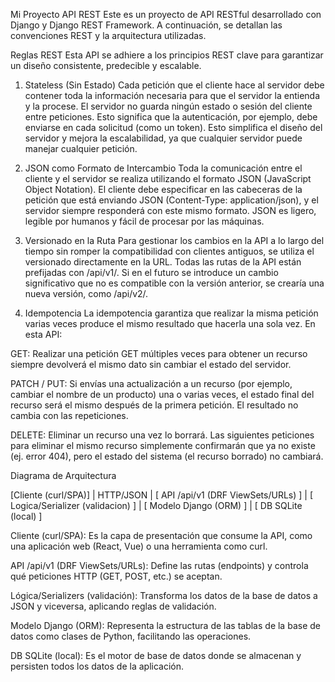 Mi Proyecto API REST
Este es un proyecto de API RESTful desarrollado con Django y Django REST Framework. A continuación, se detallan las convenciones REST y la arquitectura utilizadas.

Reglas REST
Esta API se adhiere a los principios REST clave para garantizar un diseño consistente, predecible y escalable.

1. Stateless (Sin Estado)
Cada petición que el cliente hace al servidor debe contener toda la información necesaria para que el servidor la entienda y la procese. El servidor no guarda ningún estado o sesión del cliente entre peticiones. Esto significa que la autenticación, por ejemplo, debe enviarse en cada solicitud (como un token). Esto simplifica el diseño del servidor y mejora la escalabilidad, ya que cualquier servidor puede manejar cualquier petición.

2. JSON como Formato de Intercambio
Toda la comunicación entre el cliente y el servidor se realiza utilizando el formato JSON (JavaScript Object Notation). El cliente debe especificar en las cabeceras de la petición que está enviando JSON (Content-Type: application/json), y el servidor siempre responderá con este mismo formato. JSON es ligero, legible por humanos y fácil de procesar por las máquinas.

3. Versionado en la Ruta
Para gestionar los cambios en la API a lo largo del tiempo sin romper la compatibilidad con clientes antiguos, se utiliza el versionado directamente en la URL. Todas las rutas de la API están prefijadas con /api/v1/. Si en el futuro se introduce un cambio significativo que no es compatible con la versión anterior, se crearía una nueva versión, como /api/v2/.

4. Idempotencia
La idempotencia garantiza que realizar la misma petición varias veces produce el mismo resultado que hacerla una sola vez. En esta API:

GET: Realizar una petición GET múltiples veces para obtener un recurso siempre devolverá el mismo dato sin cambiar el estado del servidor.

PATCH / PUT: Si envías una actualización a un recurso (por ejemplo, cambiar el nombre de un producto) una o varias veces, el estado final del recurso será el mismo después de la primera petición. El resultado no cambia con las repeticiones.

DELETE: Eliminar un recurso una vez lo borrará. Las siguientes peticiones para eliminar el mismo recurso simplemente confirmarán que ya no existe (ej. error 404), pero el estado del sistema (el recurso borrado) no cambiará.

Diagrama de Arquitectura

[Cliente (curl/SPA)]
        |
      HTTP/JSON
        |
[ API /api/v1 (DRF ViewSets/URLs) ]
        |
[ Logica/Serializer (validacion) ]
        |
[ Modelo Django (ORM) ]
        |
[ DB SQLite (local) ]


Cliente (curl/SPA): Es la capa de presentación que consume la API, como una aplicación web (React, Vue) o una herramienta como curl.

API /api/v1 (DRF ViewSets/URLs): Define las rutas (endpoints) y controla qué peticiones HTTP (GET, POST, etc.) se aceptan.

Lógica/Serializers (validación): Transforma los datos de la base de datos a JSON y viceversa, aplicando reglas de validación.

Modelo Django (ORM): Representa la estructura de las tablas de la base de datos como clases de Python, facilitando las operaciones.

DB SQLite (local): Es el motor de base de datos donde se almacenan y persisten todos los datos de la aplicación.
